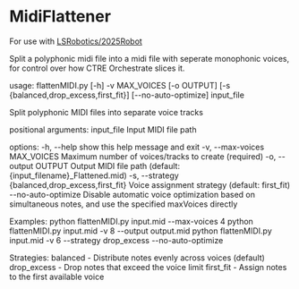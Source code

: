 # MidiFlattener
For use with [LSRobotics/2025Robot](https://github.com/LSRobotics/2025Robot)

Split a polyphonic midi file into a midi file with seperate monophonic voices, for control over how CTRE Orchestrate slices it.

usage: flattenMIDI.py [-h] -v MAX_VOICES [-o OUTPUT] [-s {balanced,drop_excess,first_fit}] [--no-auto-optimize] input_file

Split polyphonic MIDI files into separate voice tracks

positional arguments:
  input_file            Input MIDI file path

options:
  -h, --help            show this help message and exit
  -v, --max-voices MAX_VOICES
                        Maximum number of voices/tracks to create (required)
  -o, --output OUTPUT   Output MIDI file path (default: {input_filename}_Flattened.mid)
  -s, --strategy {balanced,drop_excess,first_fit}
                        Voice assignment strategy (default: first_fit)
  --no-auto-optimize    Disable automatic voice optimization based on simultaneous notes, and use the specified maxVoices directly

Examples:
  python flattenMIDI.py input.mid --max-voices 4
  python flattenMIDI.py input.mid -v 8 --output output.mid
  python flattenMIDI.py input.mid -v 6 --strategy drop_excess --no-auto-optimize

Strategies:
  balanced     - Distribute notes evenly across voices (default)
  drop_excess  - Drop notes that exceed the voice limit
  first_fit    - Assign notes to the first available voice
